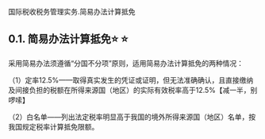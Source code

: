 国际税收税务管理实务.简易办法计算抵免

## 0.1. 简易办法计算抵免:star: :star: 

采用简易办法须遵循“分国不分项”原则，适用简易办法计算抵免的两种情况：

（1）定率12.5%——取得真实发生的凭证或证明，但无法准确确认，且直接缴纳及间接负担的税额在所得来源国（地区）的实际有效税率高于12.5%【减一半，别啰嗦】

（2）白名单——列出法定税率明显高于我国的境外所得来源国（地区）名单，按我国规定税率计算抵免限额。
